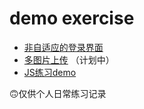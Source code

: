 # demo exercise


* [非自适应的登录界面](https://github.com/booblulu/demo/tree/master/login)  
* [多图片上传](https://github.com/booblulu/demo/tree/master/multiple)  （计划中）
* [JS练习demo](https://github.com/lulu-s/demo/tree/master/demo)  

🙃仅供个人日常练习记录
